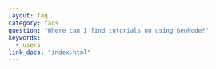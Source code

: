 ```yaml
---
layout: faq
category: faqs
question: "Where can I find tutorials on using GeoNode?"
keywords:
  - users
link_docs: "index.html"
---
```


